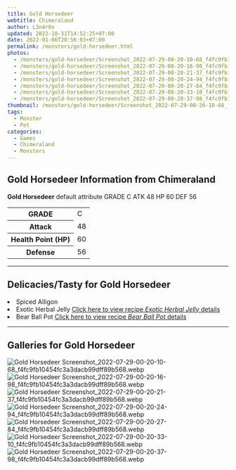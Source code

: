 ```yaml
---
title: Gold Horsedeer
webtitle: Chimeraland
author: L3n4r0x
updated: 2022-10-31T14:52:25+07:00
date: 2022-01-06T20:56:03+07:00
permalink: /monsters/gold-horsedeer.html
photos:
  - /monsters/gold-horsedeer/Screenshot_2022-07-29-00-20-10-68_f4fc9fb10454fc3a3dacb99dff89b568.webp
  - /monsters/gold-horsedeer/Screenshot_2022-07-29-00-20-16-98_f4fc9fb10454fc3a3dacb99dff89b568.webp
  - /monsters/gold-horsedeer/Screenshot_2022-07-29-00-20-21-37_f4fc9fb10454fc3a3dacb99dff89b568.webp
  - /monsters/gold-horsedeer/Screenshot_2022-07-29-00-20-24-94_f4fc9fb10454fc3a3dacb99dff89b568.webp
  - /monsters/gold-horsedeer/Screenshot_2022-07-29-00-20-27-84_f4fc9fb10454fc3a3dacb99dff89b568.webp
  - /monsters/gold-horsedeer/Screenshot_2022-07-29-00-20-33-10_f4fc9fb10454fc3a3dacb99dff89b568.webp
  - /monsters/gold-horsedeer/Screenshot_2022-07-29-00-20-37-98_f4fc9fb10454fc3a3dacb99dff89b568.webp
thumbnail: /monsters/gold-horsedeer/Screenshot_2022-07-29-00-20-10-68_f4fc9fb10454fc3a3dacb99dff89b568.webp
tags:
  - Monster
  - Pet
categories:
  - Games
  - Chimeraland
  - Monsters
---
```


<section id="bootstrap-wrapper"><link rel="stylesheet" href="https://cdn.statically.io/gh/dimaslanjaka/Web-Manajemen/40ac3225/css/bootstrap-4.5-wrapper.css"/><h1>Gold Horsedeer Information from Chimeraland</h1><p><b>Gold Horsedeer</b> default attribute GRADE C ATK 48 HP 60 DEF 56<table><tr><th>GRADE</th><td>C</td></tr><tr><th>Attack</th><td>48</td></tr><tr><th>Health Point (HP)</th><td>60</td></tr><tr><th>Defense</th><td>56</td></tr></table></p><hr/><h2>Delicacies/Tasty for Gold Horsedeer</h2><li class="d-flex justify-content-between">Spiced Alligon </li><li class="d-flex justify-content-between">Exotic Herbal Jelly <a href="/chimeraland/recipes/exotic-herbal-jelly.html">Click here to view recipe <i>Exotic Herbal Jelly</i> details</a></li><li class="d-flex justify-content-between">Bear Ball Pot <a href="/chimeraland/recipes/bear-ball-pot.html">Click here to view recipe <i>Bear Ball Pot</i> details</a></li><hr/><div id="gallery"><h2>Galleries for Gold Horsedeer</h2><div class="row"><div class="col-lg-6 col-12"><img src="/chimeraland/monsters/gold-horsedeer/Screenshot_2022-07-29-00-20-10-68_f4fc9fb10454fc3a3dacb99dff89b568.webp" alt="Gold Horsedeer Screenshot_2022-07-29-00-20-10-68_f4fc9fb10454fc3a3dacb99dff89b568.webp"/></div><div class="col-lg-6 col-12"><img src="/chimeraland/monsters/gold-horsedeer/Screenshot_2022-07-29-00-20-16-98_f4fc9fb10454fc3a3dacb99dff89b568.webp" alt="Gold Horsedeer Screenshot_2022-07-29-00-20-16-98_f4fc9fb10454fc3a3dacb99dff89b568.webp"/></div><div class="col-lg-6 col-12"><img src="/chimeraland/monsters/gold-horsedeer/Screenshot_2022-07-29-00-20-21-37_f4fc9fb10454fc3a3dacb99dff89b568.webp" alt="Gold Horsedeer Screenshot_2022-07-29-00-20-21-37_f4fc9fb10454fc3a3dacb99dff89b568.webp"/></div><div class="col-lg-6 col-12"><img src="/chimeraland/monsters/gold-horsedeer/Screenshot_2022-07-29-00-20-24-94_f4fc9fb10454fc3a3dacb99dff89b568.webp" alt="Gold Horsedeer Screenshot_2022-07-29-00-20-24-94_f4fc9fb10454fc3a3dacb99dff89b568.webp"/></div><div class="col-lg-6 col-12"><img src="/chimeraland/monsters/gold-horsedeer/Screenshot_2022-07-29-00-20-27-84_f4fc9fb10454fc3a3dacb99dff89b568.webp" alt="Gold Horsedeer Screenshot_2022-07-29-00-20-27-84_f4fc9fb10454fc3a3dacb99dff89b568.webp"/></div><div class="col-lg-6 col-12"><img src="/chimeraland/monsters/gold-horsedeer/Screenshot_2022-07-29-00-20-33-10_f4fc9fb10454fc3a3dacb99dff89b568.webp" alt="Gold Horsedeer Screenshot_2022-07-29-00-20-33-10_f4fc9fb10454fc3a3dacb99dff89b568.webp"/></div><div class="col-lg-6 col-12"><img src="/chimeraland/monsters/gold-horsedeer/Screenshot_2022-07-29-00-20-37-98_f4fc9fb10454fc3a3dacb99dff89b568.webp" alt="Gold Horsedeer Screenshot_2022-07-29-00-20-37-98_f4fc9fb10454fc3a3dacb99dff89b568.webp"/></div></div></div></section>